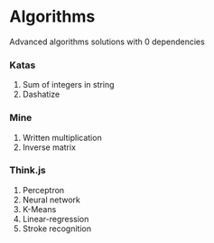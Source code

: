 # Algorithms
Advanced algorithms solutions with 0 dependencies

### Katas
1. Sum of integers in string
2. Dashatize

### Mine
1. Written multiplication
2. Inverse matrix

### Think.js
1. Perceptron 
2. Neural network
3. K-Means
5. Linear-regression
4. Stroke recognition

